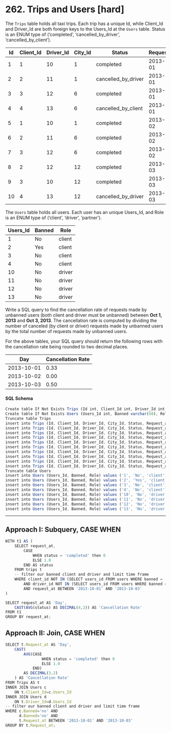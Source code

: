 # 262.	Trips and Users [hard]

The `Trips` table holds all taxi trips. Each trip has a unique Id, while Client_Id and Driver_Id are both foreign keys to the Users_Id at the `Users` table. Status is an ENUM type of (‘completed’, ‘cancelled_by_driver’, ‘cancelled_by_client’).

Id | Client_Id | Driver_Id | City_Id |        Status      |Request_at
--|--|--|--|--|--
 1  |     1     |    10     |    1    |     completed      |2013-10-01
 2  |     2     |    11     |    1    | cancelled_by_driver|2013-10-01
 3  |     3     |    12     |    6    |     completed      |2013-10-01
 4  |     4     |    13     |    6    | cancelled_by_client|2013-10-01
 5  |     1     |    10     |    1    |     completed      |2013-10-02
 6  |     2     |    11     |    6    |     completed      |2013-10-02
 7  |     3     |    12     |    6    |     completed      |2013-10-02
 8  |     2     |    12     |    12   |     completed      |2013-10-03
 9  |     3     |    10     |    12   |     completed      |2013-10-03
 10 |     4     |    13     |    12   | cancelled_by_driver|2013-10-03

The `Users` table holds all users. Each user has an unique Users_Id, and Role is an ENUM type of (‘client’, ‘driver’, ‘partner’).

Users_Id | Banned |  Role  
--|--|--
    1     |   No   | client 
    2     |   Yes  | client 
    3     |   No   | client 
    4     |   No   | client 
    10    |   No   | driver 
    11    |   No   | driver 
    12    |   No   | driver 
    13    |   No   | driver 

Write a SQL query to find the cancellation rate of requests made by unbanned users (both client and driver must be unbanned) between **Oct 1, 2013** and **Oct 3, 2013**. The cancellation rate is computed by dividing the number of canceled (by client or driver) requests made by unbanned users by the total number of requests made by unbanned users.

For the above tables, your SQL query should return the following rows with the cancellation rate being rounded to two decimal places.

Day    | Cancellation Rate 
--|--
 2013-10-01 |       0.33        
 2013-10-02 |       0.00        
 2013-10-03 |       0.50        

#### SQL Schema
```javascript
Create table If Not Exists Trips (Id int, Client_Id int, Driver_Id int, City_Id int, Status ENUM('completed', 'cancelled_by_driver', 'cancelled_by_client'), Request_at varchar(50))
Create table If Not Exists Users (Users_Id int, Banned varchar(50), Role ENUM('client', 'driver', 'partner'))
Truncate table Trips
insert into Trips (Id, Client_Id, Driver_Id, City_Id, Status, Request_at) values ('1', '1', '10', '1', 'completed', '2013-10-01')
insert into Trips (Id, Client_Id, Driver_Id, City_Id, Status, Request_at) values ('2', '2', '11', '1', 'cancelled_by_driver', '2013-10-01')
insert into Trips (Id, Client_Id, Driver_Id, City_Id, Status, Request_at) values ('3', '3', '12', '6', 'completed', '2013-10-01')
insert into Trips (Id, Client_Id, Driver_Id, City_Id, Status, Request_at) values ('4', '4', '13', '6', 'cancelled_by_client', '2013-10-01')
insert into Trips (Id, Client_Id, Driver_Id, City_Id, Status, Request_at) values ('5', '1', '10', '1', 'completed', '2013-10-02')
insert into Trips (Id, Client_Id, Driver_Id, City_Id, Status, Request_at) values ('6', '2', '11', '6', 'completed', '2013-10-02')
insert into Trips (Id, Client_Id, Driver_Id, City_Id, Status, Request_at) values ('7', '3', '12', '6', 'completed', '2013-10-02')
insert into Trips (Id, Client_Id, Driver_Id, City_Id, Status, Request_at) values ('8', '2', '12', '12', 'completed', '2013-10-03')
insert into Trips (Id, Client_Id, Driver_Id, City_Id, Status, Request_at) values ('9', '3', '10', '12', 'completed', '2013-10-03')
insert into Trips (Id, Client_Id, Driver_Id, City_Id, Status, Request_at) values ('10', '4', '13', '12', 'cancelled_by_driver', '2013-10-03')
Truncate table Users
insert into Users (Users_Id, Banned, Role) values ('1', 'No', 'client')
insert into Users (Users_Id, Banned, Role) values ('2', 'Yes', 'client')
insert into Users (Users_Id, Banned, Role) values ('3', 'No', 'client')
insert into Users (Users_Id, Banned, Role) values ('4', 'No', 'client')
insert into Users (Users_Id, Banned, Role) values ('10', 'No', 'driver')
insert into Users (Users_Id, Banned, Role) values ('11', 'No', 'driver')
insert into Users (Users_Id, Banned, Role) values ('12', 'No', 'driver')
insert into Users (Users_Id, Banned, Role) values ('13', 'No', 'driver')
```
---
## Approach I: Subquery, CASE WHEN
```javascript
WITH t1 AS (
    SELECT request_at, 
        CASE 
            WHEN status = 'completed' then 0
            ELSE 1.0
        END AS status
    FROM trips t
    -- filter our banned client and driver and limit time frame
    WHERE client_id NOT IN (SELECT users_id FROM users WHERE banned = 'Yes')
        AND driver_id NOT IN (SELECT users_id FROM users WHERE banned = 'Yes')
        AND request_at BETWEEN '2013-10-01' AND '2013-10-03'
)

SELECT request_at AS 'Day',
    CAST(AVG(status) AS DECIMAL(4,2)) AS 'Cancellation Rate'
FROM t1
GROUP BY request_at;
```

## Approach II: Join, CASE WHEN
```javascript
SELECT t.Request_at AS 'Day', 
    CAST(
        AVG(CASE 
                WHEN status = 'completed' then 0
                ELSE 1.0
            END)
        AS DECIMAL(3,2)
    ) AS 'Cancellation Rate'
FROM Trips AS t
INNER JOIN Users c 
    ON t.Client_Id=c.Users_Id
INNER JOIN Users d 
    ON t.Driver_Id=d.Users_Id
-- filter our banned client and driver and limit time frame
WHERE c.Banned='no' AND
      d.Banned='no' AND
      t.Request_at BETWEEN '2013-10-01' AND '2013-10-03'
GROUP BY t.Request_at;
```

